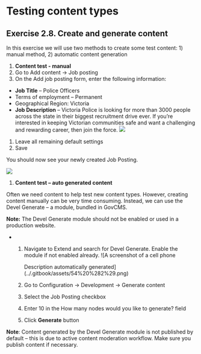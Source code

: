 # Testing content types

## Exercise 2.8. Create and generate content

In this exercise we will use two methods to create some test content: 1) manual method, 2) automatic content generation

1. **Content test - manual**
2. Go to Add content → Job posting
3. On the Add job posting form, enter the following information:

* **Job Title** – Police Officers
* Terms of employment – Permanent
* Geographical Region: Victoria
* **Job Description** – Victoria Police is looking for more than 3000 people across the state in their biggest recruitment drive ever. If you’re interested in keeping Victorian communities safe and want a challenging and rewarding career, then join the force. ![](../.gitbook/assets/52%20%282%29.png)

1. Leave all remaining default settings
2. Save

You should now see your newly created Job Posting.

![](../.gitbook/assets/53.png)

1. **Content test – auto generated content**

Often we need content to help test new content types. However, creating content manually can be very time consuming. Instead, we can use the Devel Generate – a module, bundled in GovCMS.

**Note:** The Devel Generate module should not be enabled or used in a production website.

* 1. Navigate to Extend and search for Devel Generate. Enable the module if not enabled already. ![A screenshot of a cell phone

     Description automatically generated](../.gitbook/assets/54%20%282%29.png)
  2. Go to Configuration → Development → Generate content
  3. Select the Job Posting checkbox
  4. Enter 10 in the How many nodes would you like to generate? field
  5. Click **Generate** button

**Note**: Content generated by the Devel Generate module is not published by default – this is due to active content moderation workflow. Make sure you publish content if necessary.

